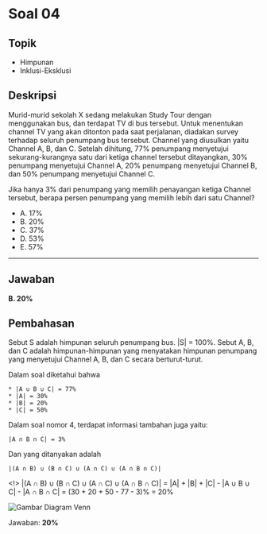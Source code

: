 # Soal 04

## Topik

* Himpunan
* Inklusi-Eksklusi

## Deskripsi

Murid-murid sekolah X sedang melakukan Study Tour dengan menggunakan bus, dan terdapat TV di bus tersebut. Untuk menentukan channel TV yang akan ditonton pada saat perjalanan, diadakan survey terhadap seluruh penumpang bus tersebut. Channel yang diusulkan yaitu Channel A, B, dan C. Setelah dihitung, 77% penumpang menyetujui sekurang-kurangnya satu dari ketiga channel tersebut ditayangkan, 30% penumpang menyetujui Channel A, 20% penumpang menyetujui Channel B, dan 50% penumpang menyetujui Channel C.

Jika hanya 3% dari penumpang yang memilih penayangan ketiga Channel tersebut, berapa persen
penumpang yang memilih lebih dari satu Channel? 

* A. 17%
* B. 20%
* C. 37%
* D. 53%
* E. 57%

---

## Jawaban
**B. 20%**

## Pembahasan

Sebut S adalah himpunan seluruh penumpang bus. |S| = 100%.
Sebut A, B, dan C adalah himpunan-himpunan yang menyatakan himpunan penumpang yang menyetujui Channel A, B, dan C secara berturut-turut.

Dalam soal diketahui bahwa

    * |A ∪ B ∪ C| = 77%
    * |A| = 30%
    * |B| = 20%
    * |C| = 50%

Dalam soal nomor 4, terdapat informasi tambahan juga yaitu:

    |A ∩ B ∩ C| = 3%

Dan yang ditanyakan adalah 

    |(A ∩ B) ∪ (B ∩ C) ∪ (A ∩ C) ∪ (A ∩ B ∩ C)|
<!>
    |(A ∩ B) ∪ (B ∩ C) ∪ (A ∩ C) ∪ (A ∩ B ∩ C)|
    = |A| + |B| + |C| - |A ∪ B ∪ C| - |A ∩ B ∩ C|
    = (30 + 20 + 50 - 77 - 3)%
    = 20%

![Gambar Diagram Venn](/img/20_Venn.png)

Jawaban: **20%**
